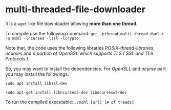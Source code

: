 # multi-threaded-file-downloader

It is a `wget` like file downloader allowing __more than one thread__. 

To compile use the following command: ```gcc -pthread multi-thread-dwnl.c -o mdnl -lncurses -lssl -lcrypto```



Note that, the code uses the following libraries _POSIX-thread-libraries_, _ncurses_ and _a portion of OpenSSL which supports TLS ( SSL and TLS Protocols )_.

So, you may want to install the dependencies. For _OpenSLL_ and _ncurse_ part you may install the followings: 

```sudo apt install libssl-dev```

```sudo apt-get install libncurses5-dev libncursesw5-dev```



To run the compiled executable: 
```./mdnl [url] [# of treads]```
